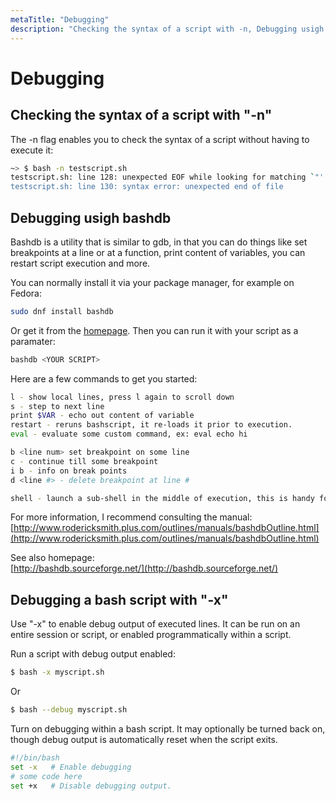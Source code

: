```yaml
---
metaTitle: "Debugging"
description: "Checking the syntax of a script with -n, Debugging usigh bashdb, Debugging a bash script with -x"
---
```


# Debugging



## Checking the syntax of a script with "-n"


The -n flag enables you to check the syntax of a script without having to execute it:

```bash
~> $ bash -n testscript.sh
testscript.sh: line 128: unexpected EOF while looking for matching `"'
testscript.sh: line 130: syntax error: unexpected end of file

```



## Debugging usigh bashdb


Bashdb is a utility that is similar to gdb, in that you can do things like set breakpoints at a line or at a function, print content of variables, you can restart script execution and more.

You can normally install it via your package manager, for example on Fedora:

```bash
sudo dnf install bashdb 

```

Or get it from the [homepage](http://bashdb.sourceforge.net/).
Then you can run it with your script as a paramater:

```bash
bashdb <YOUR SCRIPT>

```

Here are a few commands to get you started:

```bash
l - show local lines, press l again to scroll down
s - step to next line 
print $VAR - echo out content of variable 
restart - reruns bashscript, it re-loads it prior to execution.
eval - evaluate some custom command, ex: eval echo hi

b <line num> set breakpoint on some line 
c - continue till some breakpoint 
i b - info on break points 
d <line #> - delete breakpoint at line #

shell - launch a sub-shell in the middle of execution, this is handy for manipulating variables

```

For more information, I recommend consulting the manual:
[http://www.rodericksmith.plus.com/outlines/manuals/bashdbOutline.html](http://www.rodericksmith.plus.com/outlines/manuals/bashdbOutline.html)

See also homepage:<br />
[http://bashdb.sourceforge.net/](http://bashdb.sourceforge.net/)



## Debugging a bash script with "-x"


Use "-x" to enable debug output of executed lines. It can be run on an entire session or script, or enabled programmatically within a script.

Run a script with debug output enabled:

```bash
$ bash -x myscript.sh

```

Or

```bash
$ bash --debug myscript.sh

```

Turn on debugging within a bash script. It may optionally be turned back on, though debug output is automatically reset when the script exits.

```bash
#!/bin/bash
set -x   # Enable debugging
# some code here
set +x   # Disable debugging output. 

```

